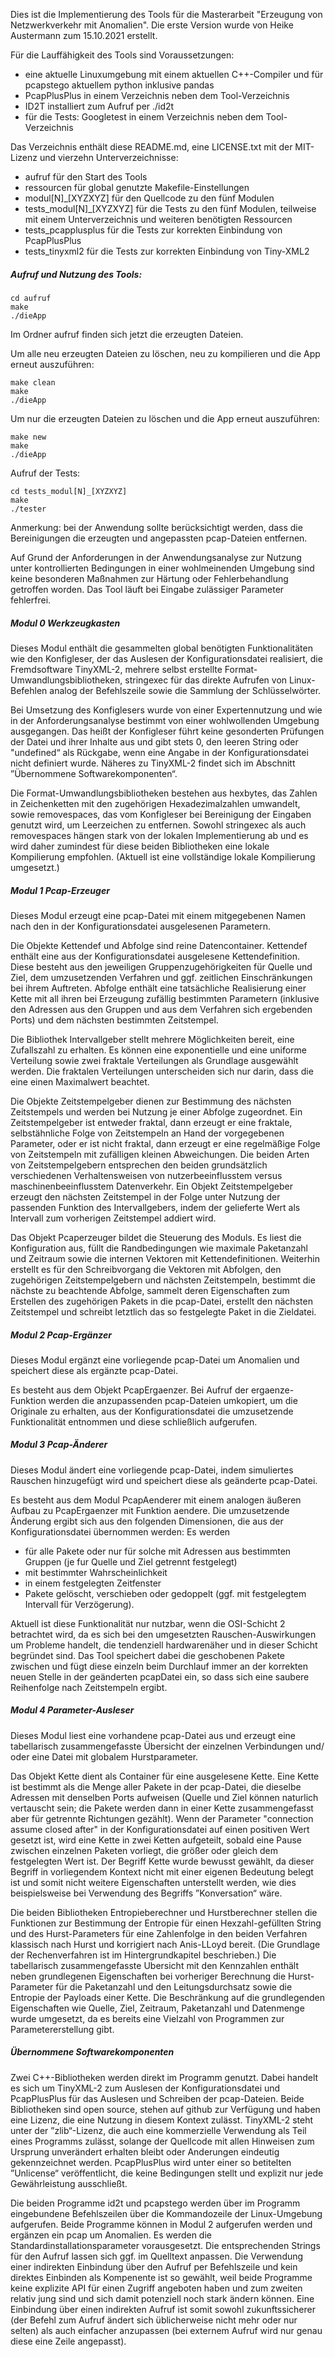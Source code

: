 Dies ist die Implementierung des Tools für die Masterarbeit "Erzeugung von Netzwerkverkehr mit Anomalien".
Die erste Version wurde von Heike Austermann zum 15.10.2021 erstellt.

Für die Lauffähigkeit des Tools sind Voraussetzungen:
- eine aktuelle Linuxumgebung mit einem aktuellen C++-Compiler und für pcapstego aktuellem python inklusive pandas
- PcapPlusPlus in einem Verzeichnis neben dem Tool-Verzeichnis
- ID2T installiert zum Aufruf per ./id2t
- für die Tests: Googletest in einem Verzeichnis neben dem Tool-Verzeichnis

Das Verzeichnis enthält diese README.md, eine LICENSE.txt mit der MIT-Lizenz und vierzehn Unterverzeichnisse:
- aufruf für den Start des Tools
- ressourcen für global genutzte Makefile-Einstellungen
- modul[N]_[XYZXYZ] für den Quellcode zu den fünf Modulen
- tests_modul[N]_[XYZXYZ] für die Tests zu den fünf Modulen, teilweise mit einem Unterverzeichnis und weiteren benötigten Ressourcen
- tests_pcapplusplus für die Tests zur korrekten Einbindung von PcapPlusPlus
- tests_tinyxml2 für die Tests zur korrekten Einbindung von Tiny-XML2


##### Aufruf und Nutzung des Tools:
```
cd aufruf
make
./dieApp
```

Im Ordner aufruf finden sich jetzt die erzeugten Dateien.

Um alle neu erzeugten Dateien zu löschen, neu zu kompilieren und die App erneut auszuführen:
```
make clean
make
./dieApp
```

Um nur die erzeugten Dateien zu löschen und die App erneut auszuführen:
```
make new
make
./dieApp
```

Aufruf der Tests:
```
cd tests_modul[N]_[XYZXYZ]
make
./tester
```

Anmerkung: bei der Anwendung sollte berücksichtigt werden, dass die Bereinigungen die erzeugten und angepassten pcap-Dateien entfernen.

Auf Grund der Anforderungen in der Anwendungsanalyse zur Nutzung unter kontrollierten Bedingungen in einer wohlmeinenden Umgebung sind keine besonderen Maßnahmen zur Härtung oder Fehlerbehandlung getroffen worden. Das Tool läuft bei Eingabe zulässiger Parameter fehlerfrei.

##### Modul 0 Werkzeugkasten

Dieses Modul enthält die gesammelten global benötigten Funktionalitäten wie den Konfigleser, der das Auslesen der Konfigurationsdatei realisiert, die Fremdsoftware TinyXML-2, mehrere selbst erstellte Format-Umwandlungsbibliotheken, stringexec für das direkte Aufrufen von Linux-Befehlen analog der Befehlszeile sowie die Sammlung der Schlüsselwörter.

Bei Umsetzung des Konfiglesers wurde von einer Expertennutzung und wie in der Anforderungsanalyse bestimmt von einer wohlwollenden Umgebung ausgegangen. Das heißt der Konfigleser führt keine gesonderten Prüfungen der Datei und ihrer Inhalte aus und gibt stets 0, den leeren String oder "undefined“ als Rückgabe, wenn eine Angabe in der Konfigurationsdatei nicht definiert wurde.
Näheres zu TinyXML-2 findet sich im Abschnitt ”Übernommene Softwarekomponenten“.

Die Format-Umwandlungsbibliotheken bestehen aus hexbytes, das Zahlen in Zeichenketten mit den zugehörigen Hexadezimalzahlen umwandelt, sowie removespaces, das vom Konfigleser bei Bereinigung der Eingaben genutzt wird, um Leerzeichen zu entfernen.
Sowohl stringexec als auch removespaces hängen stark von der lokalen Implementierung ab und es wird daher zumindest für diese beiden Bibliotheken eine lokale Kompilierung empfohlen. (Aktuell ist eine vollständige lokale Kompilierung umgesetzt.)

##### Modul 1 Pcap-Erzeuger

Dieses Modul erzeugt eine pcap-Datei mit einem mitgegebenen Namen nach den in der Konfigurationsdatei ausgelesenen Parametern.

Die Objekte Kettendef und Abfolge sind reine Datencontainer. Kettendef enthält eine aus der Konfigurationsdatei ausgelesene Kettendefinition. Diese besteht aus den jeweiligen Gruppenzugehörigkeiten für Quelle und Ziel, dem umzusetzenden Verfahren und ggf. zeitlichen Einschränkungen bei ihrem Auftreten. Abfolge enthält eine tatsächliche Realisierung einer Kette mit all ihren bei Erzeugung zufällig bestimmten Parametern (inklusive den Adressen aus den Gruppen und aus dem Verfahren sich ergebenden Ports) und dem nächsten bestimmten Zeitstempel.

Die Bibliothek Intervallgeber stellt mehrere Möglichkeiten bereit, eine Zufallszahl zu erhalten. Es können eine exponentielle und eine uniforme Verteilung sowie zwei fraktale Verteilungen als Grundlage ausgewählt werden. Die fraktalen Verteilungen unterscheiden sich nur darin, dass die eine einen Maximalwert beachtet.

Die Objekte Zeitstempelgeber dienen zur Bestimmung des nächsten Zeitstempels und werden bei Nutzung je einer Abfolge zugeordnet. Ein Zeitstempelgeber ist entweder fraktal, dann erzeugt er eine fraktale, selbstähnliche Folge von Zeitstempeln an Hand der vorgegebenen Parameter, oder er ist nicht fraktal, dann erzeugt er eine regelmäßige Folge von Zeitstempeln mit zufälligen kleinen Abweichungen. Die beiden Arten von Zeitstempelgebern entsprechen den beiden grundsätzlich verschiedenen Verhaltensweisen von nutzerbeeinflusstem versus maschinenbeeinflusstem Datenverkehr.
Ein Objekt Zeitstempelgeber erzeugt den nächsten Zeitstempel in der Folge unter Nutzung der passenden Funktion des Intervallgebers, indem der gelieferte Wert als Intervall zum vorherigen Zeitstempel addiert wird.

Das Objekt Pcaperzeuger bildet die Steuerung des Moduls. Es liest die Konfiguration aus, füllt die Randbedingungen wie maximale Paketanzahl und Zeitraum sowie die internen Vektoren mit Kettendefinitionen. Weiterhin erstellt es für den Schreibvorgang die Vektoren mit Abfolgen, den zugehörigen Zeitstempelgebern und nächsten Zeitstempeln, bestimmt die nächste zu beachtende Abfolge, sammelt deren Eigenschaften zum Erstellen des zugehörigen Pakets in die pcap-Datei, erstellt den nächsten Zeitstempel und schreibt letztlich das so festgelegte Paket in die Zieldatei.

##### Modul 2 Pcap-Ergänzer

Dieses Modul ergänzt eine vorliegende pcap-Datei um Anomalien und speichert diese als ergänzte pcap-Datei.

Es besteht aus dem Objekt PcapErgaenzer. Bei Aufruf der ergaenze-Funktion werden die anzupassenden pcap-Dateien umkopiert, um die Originale zu erhalten, aus der Konfigurationsdatei die umzusetzende Funktionalität entnommen und diese schließlich aufgerufen.

##### Modul 3 Pcap-Änderer

Dieses Modul ändert eine vorliegende pcap-Datei, indem simuliertes Rauschen hinzugefügt wird und speichert diese als geänderte pcap-Datei.

Es besteht aus dem Modul PcapAenderer mit einem analogen äußeren Aufbau zu PcapErgaenzer mit Funktion aendere. Die umzusetzende Änderung ergibt sich aus den folgenden Dimensionen, die aus der Konfigurationsdatei übernommen werden: Es werden
- für alle Pakete oder nur für solche mit Adressen aus bestimmten Gruppen (je fur Quelle und Ziel getrennt festgelegt)
- mit bestimmter Wahrscheinlichkeit
- in einem festgelegten Zeitfenster
- Pakete gelöscht, verschieben oder gedoppelt (ggf. mit festgelegtem Intervall für Verzögerung).

Aktuell ist diese Funktionalität nur nutzbar, wenn die OSI-Schicht 2 betrachtet wird, da es sich bei den umgesetzten Rauschen-Auswirkungen um Probleme handelt, die tendenziell hardwarenäher und in dieser Schicht begründet sind. Das Tool speichert dabei die geschobenen Pakete zwischen und fügt diese einzeln beim Durchlauf immer an der korrekten neuen Stelle in der geänderten pcapDatei ein, so dass sich eine saubere Reihenfolge nach Zeitstempeln ergibt.

##### Modul 4 Parameter-Ausleser

Dieses Modul liest eine vorhandene pcap-Datei aus und erzeugt eine tabellarisch zusammengefasste Übersicht der einzelnen Verbindungen und/ oder eine Datei mit globalem Hurstparameter.

Das Objekt Kette dient als Container für eine ausgelesene Kette. Eine Kette ist bestimmt als die Menge aller Pakete in der pcap-Datei, die dieselbe Adressen mit denselben Ports aufweisen (Quelle und Ziel können naturlich vertauscht sein; die Pakete werden dann in einer Kette zusammengefasst aber für getrennte Richtungen gezählt). Wenn der Parameter "connection assume closed after" in der Konfigurationsdatei auf einen positiven Wert gesetzt ist, wird eine Kette in zwei Ketten aufgeteilt, sobald eine Pause zwischen einzelnen Paketen vorliegt, die größer oder gleich dem festgelegten Wert ist.
Der Begriff Kette wurde bewusst gewählt, da dieser Begriff in vorliegendem Kontext nicht mit einer eigenen Bedeutung belegt ist und somit nicht weitere Eigenschaften unterstellt werden, wie dies beispielsweise bei Verwendung des Begriffs ”Konversation“ wäre.

Die beiden Bibliotheken Entropieberechner und Hurstberechner stellen die Funktionen zur Bestimmung der Entropie für einen Hexzahl-gefüllten String und des Hurst-Parameters für eine Zahlenfolge in den beiden Verfahren klassisch nach Hurst und korrigiert nach Anis-LLoyd bereit. (Die Grundlage der Rechenverfahren ist im Hintergrundkapitel beschrieben.)
Die tabellarisch zusammengefasste Ubersicht mit den Kennzahlen enthält neben grundlegenen Eigenschaften bei vorheriger Berechnung die Hurst-Parameter für die Paketanzahl und den Leitungsdurchsatz sowie die Entropie der Payloads einer Kette. Die Beschränkung auf die grundlegenden Eigenschaften wie Quelle, Ziel, Zeitraum, Paketanzahl und Datenmenge wurde umgesetzt, da es bereits eine Vielzahl von Programmen zur Parametererstellung gibt.

##### Übernommene Softwarekomponenten

Zwei C++-Bibliotheken werden direkt im Programm genutzt. Dabei handelt es sich um TinyXML-2 zum Auslesen der Konfigurationsdatei und PcapPlusPlus für das Auslesen und Schreiben der pcap-Dateien.
Beide Bibliotheken sind open source, stehen auf github zur Verfügung und haben eine Lizenz, die eine Nutzung in diesem Kontext zulässt.
TinyXML-2 steht unter der ”zlib“-Lizenz, die auch eine kommerzielle Verwendung als Teil eines Programms zulässt, solange der Quellcode mit allen Hinweisen zum Ursprung unverändert erhalten bleibt oder Anderungen eindeutig gekennzeichnet werden.
PcapPlusPlus wird unter einer so betitelten ”Unlicense“ veröffentlicht, die keine Bedingungen stellt und explizit nur jede Gewährleistung ausschließt.

Die beiden Programme id2t und pcapstego werden über im Programm eingebundene Befehlszeilen über die Kommandozeile der Linux-Umgebung aufgerufen. Beide Programme können in Modul 2 aufgerufen werden und ergänzen ein pcap um Anomalien. Es werden die Standardinstallationsparameter vorausgesetzt. Die entsprechenden Strings für den Aufruf lassen sich ggf. im Quelltext anpassen.
Die Verwendung einer indirekten Einbindung über den Aufruf per Befehlszeile und kein direktes Einbinden als Kompenente ist so gewählt, weil beide Programme keine explizite API für einen Zugriff angeboten haben und zum zweiten relativ jung sind und sich damit potenziell noch stark ändern können. Eine Einbindung über einen indirekten Aufruf ist somit sowohl zukunftssicherer (der Befehl zum Aufruf ändert sich üblicherweise nicht mehr oder nur selten) als auch einfacher anzupassen (bei externem Aufruf wird nur genau diese eine Zeile angepasst).